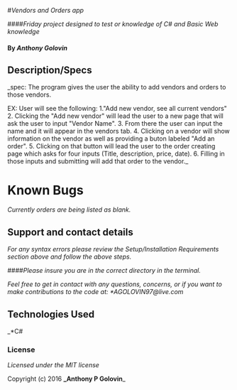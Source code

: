 #_Vendors and Orders app_

####_Friday project designed to test or knowledge of C# and Basic Web knowledge_

#### By _**Anthony Golovin**_

## Description/Specs

_spec: The program gives the user the ability to add vendors and orders to those vendors.

EX: User will see the following:
1."Add new vendor, see all current vendors"
2. Clicking the "Add new vendor" will lead the user to a new page that will ask the user to input "Vendor Name".
3. From there the user can input the name and it will appear in the vendors tab.
4. Clicking on a vendor will show information on the vendor as well as providing a buton labeled "Add an order".
5. Clicking on that button will lead the user to the order creating page which asks for four inputs (Title, description, price, date).
6. Filling in those inputs and submitting will add that order to the vendor._

# Known Bugs

_Currently orders are being listed as blank._

## Support and contact details

_For any syntax errors please review the Setup/Installation Requirements section above and follow the above steps._

####_Please insure you are in the correct directory in the terminal._

_Feel free to get in contact with any questions, concerns, or if you want to make contributions to the code at:
 *AGOLOVIN97@live.com_

 ## Technologies Used

_*C#

### License

*Licensed under the MIT license*

Copyright (c) 2016 **_Anthony P Golovin**_
